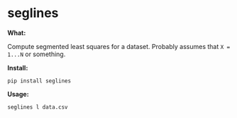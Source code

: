 # seglines

**What:**

Compute segmented least squares for a dataset.  Probably assumes that `X = 1...N` or something.

**Install:**

`pip install seglines`

**Usage:**

`seglines l data.csv`
